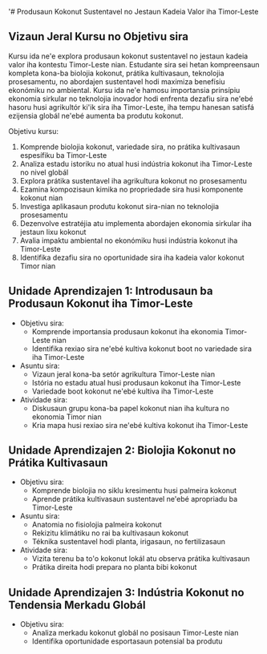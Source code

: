 '# Produsaun Kokonut Sustentavel no Jestaun Kadeia Valor iha Timor-Leste

## Vizaun Jeral Kursu no Objetivu sira

Kursu ida ne'e explora produsaun kokonut sustentavel no jestaun kadeia valor iha kontestu Timor-Leste nian. Estudante sira sei hetan kompreensaun kompleta kona-ba biolojia kokonut, prátika kultivasaun, teknolojia prosesamentu, no abordajen sustentavel hodi maximiza benefísiu ekonómiku no ambiental. Kursu ida ne'e hamosu importansia prinsípiu ekonomia sirkular no teknolojia inovador hodi enfrenta dezafiu sira ne'ebé hasoru husi agrikultór ki'ik sira iha Timor-Leste, iha tempu hanesan satisfá ezijensia globál ne'ebé aumenta ba produtu kokonut.

Objetivu kursu:
1. Komprende biolojia kokonut, variedade sira, no prátika kultivasaun espesífiku ba Timor-Leste
2. Analiza estadu istoriku no atual husi indústria kokonut iha Timor-Leste no nivel globál
3. Explora prátika sustentavel iha agrikultura kokonut no prosesamentu
4. Ezamina kompozisaun kimika no propriedade sira husi komponente kokonut nian
5. Investiga aplikasaun produtu kokonut sira-nian no teknolojia prosesamentu
6. Dezenvolve estratéjia atu implementa abordajen ekonomia sirkular iha jestaun lixu kokonut
7. Avalia impaktu ambiental no ekonómiku husi indústria kokonut iha Timor-Leste
8. Identifika dezafiu sira no oportunidade sira iha kadeia valor kokonut Timor nian

## Unidade Aprendizajen 1: Introdusaun ba Produsaun Kokonut iha Timor-Leste
- Objetivu sira:
  * Komprende importansia produsaun kokonut iha ekonomia Timor-Leste nian
  * Identifika rexiao sira ne'ebé kultiva kokonut boot no variedade sira iha Timor-Leste
- Asuntu sira:
  * Vizaun jeral kona-ba setór agrikultura Timor-Leste nian
  * Istória no estadu atual husi produsaun kokonut iha Timor-Leste
  * Variedade boot kokonut ne'ebé kultiva iha Timor-Leste
- Atividade sira:
  * Diskusaun grupu kona-ba papel kokonut nian iha kultura no ekonomia Timor nian
  * Kria mapa husi rexiao sira ne'ebé kultiva kokonut iha Timor-Leste

## Unidade Aprendizajen 2: Biolojia Kokonut no Prátika Kultivasaun
- Objetivu sira:
  * Komprende biolojia no siklu kresimentu husi palmeira kokonut
  * Aprende prátika kultivasaun sustentavel ne'ebé apropriadu ba Timor-Leste
- Asuntu sira:
  * Anatomia no fisiolojia palmeira kokonut
  * Rekizitu klimátiku no rai ba kultivasaun kokonut
  * Téknika sustentavel hodi planta, irigasaun, no fertilizasaun
- Atividade sira:
  * Vizita terenu ba to'o kokonut lokál atu observa prátika kultivasaun
  * Prátika direita hodi prepara no planta bibi kokonut

## Unidade Aprendizajen 3: Indústria Kokonut no Tendensia Merkadu Globál
- Objetivu sira:
  * Analiza merkadu kokonut globál no posisaun Timor-Leste nian
  * Identifika oportunidade esportasaun potensial ba produtu